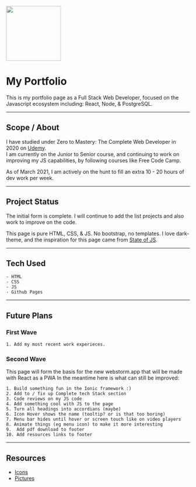 <div><img src="./img/bonsai.svg" width="150"></div>

# My Portfolio

This is my portfolio page as a Full Stack Web Developer, focused on the Javascript ecosystem including: React, Node, & PostgreSQL.

----------------------------------------------------------
## Scope / About

I have studied under Zero to Mastery: The Complete Web Developer in 2020 on [Udemy](https://www.udemy.com/course/the-complete-web-developer-zero-to-mastery). <br>
I am currently on the Junior to Senior course, and continuing to work on improving my JS capabilities, by following courses like Free Code Camp.

As of March 2021, I am actively on the hunt to fill an extra 10 - 20 hours of dev work per week.

----------------------------------------------------------
## Project Status

The initial form is complete.
I will continue to add the list projects and also work to improve on the code.

This page is pure HTML, CSS, & JS. No bootstrap, no templates.
I love dark-theme, and the inspiration for this page came from [State of JS](https://stateofjs.com).

----------------------------------------------------------
## Tech Used

	- HTML 
	- CSS 
	- JS 
	- Github Pages

----------------------------------------------------------
## Future Plans

### First Wave

	1. Add my most recent work experieces.

### Second Wave

This page will form the basis for the new webstorm.app that will be made with React as a PWA
In the meantime here is what can still be improved:

	1. Build something fun in the Ionic framework :)
	2. Add to / fix up Complete tech Stack section
	3. Code reviews on my JS code
	4. Add something cool with JS to the page
	5. Turn all headings into accordians (maybe)
	6. Icon Hover shows the name (tooltip? or is that too boring)
	7. Menu bar hides until hover or screen touch like on video players
	8. Animate things (eg menu icon) to make it more interesting
	9.  Add pdf download to footer
	10. Add resources links to footer

----------------------------------------------------------
## Resources

  - [Icons](www.flaticon.com)
  - [Pictures](www.unsplash.com)
